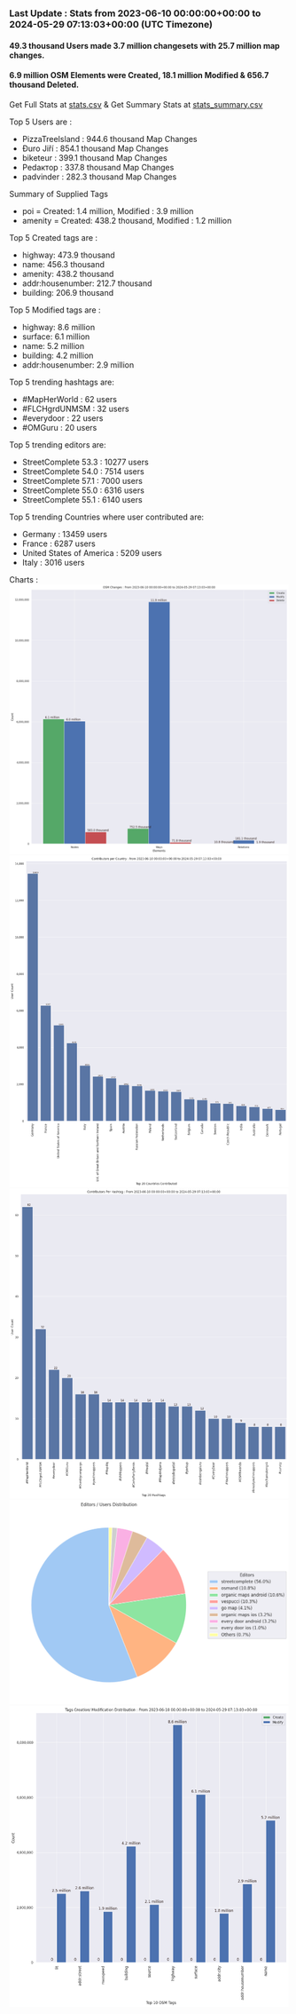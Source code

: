 ### Last Update : Stats from 2023-06-10 00:00:00+00:00 to 2024-05-29 07:13:03+00:00 (UTC Timezone)

#### 49.3 thousand Users made 3.7 million changesets with 25.7 million map changes.
#### 6.9 million OSM Elements were Created, 18.1 million Modified & 656.7 thousand Deleted.
Get Full Stats at [stats.csv](/stats/fieldmappers/Daily/stats.csv)
 & Get Summary Stats at [stats_summary.csv](/stats/fieldmappers/Daily/stats_summary.csv)

Top 5 Users are : 
- PizzaTreeIsland : 944.6 thousand Map Changes
- Đuro Jiří : 854.1 thousand Map Changes
- biketeur : 399.1 thousand Map Changes
- Реdактор : 337.8 thousand Map Changes
- padvinder : 282.3 thousand Map Changes

Summary of Supplied Tags
- poi = Created: 1.4 million, Modified : 3.9 million
- amenity = Created: 438.2 thousand, Modified : 1.2 million


Top 5 Created tags are :
- highway: 473.9 thousand
- name: 456.3 thousand
- amenity: 438.2 thousand
- addr:housenumber: 212.7 thousand
- building: 206.9 thousand


Top 5 Modified tags are :
- highway: 8.6 million
- surface: 6.1 million
- name: 5.2 million
- building: 4.2 million
- addr:housenumber: 2.9 million


Top 5 trending hashtags are:
- #MapHerWorld : 62 users
- #FLCHgrdUNMSM : 32 users
- #everydoor : 22 users
- #OMGuru : 20 users


Top 5 trending editors are:
- StreetComplete 53.3 : 10277 users
- StreetComplete 54.0 : 7514 users
- StreetComplete 57.1 : 7000 users
- StreetComplete 55.0 : 6316 users
- StreetComplete 55.1 : 6140 users


Top 5 trending Countries where user contributed are:
- Germany : 13459 users
- France : 6287 users
- United States of America : 5209 users
- Italy : 3016 users


 Charts : 
![Alt text](./stats_osm_changes.png) 
![Alt text](./stats_users_per_country.png) 
![Alt text](./stats_users_per_hashtag.png) 
![Alt text](./stats_editors_pie_chart.png) 
![Alt text](./stats_tags.png) 
